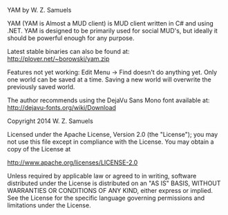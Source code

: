 YAM by W. Z.  Samuels

YAM (YAM is Almost a MUD client) is MUD client written in C# and using .NET. YAM is designed to 
be primarily used for social MUD's, but ideally it should be powerful enough for any purpose.

Latest stable binaries can also be found at: http://plover.net/~borowski/yam.zip

Features not yet working:
   Edit Menu -> Find doesn't do anything yet.
   Only one world can be saved at a time. Saving a new world will overwrite
   the previously saved world.


The author recommends using the DejaVu Sans Mono font available at:
http://dejavu-fonts.org/wiki/Download 

Copyright 2014 W. Z. Samuels

Licensed under the Apache License, Version 2.0 (the "License");
you may not use this file except in compliance with the License.
You may obtain a copy of the License at

   http://www.apache.org/licenses/LICENSE-2.0

Unless required by applicable law or agreed to in writing, software
distributed under the License is distributed on an "AS IS" BASIS,
WITHOUT WARRANTIES OR CONDITIONS OF ANY KIND, either express or implied.
See the License for the specific language governing permissions and
limitations under the License.

